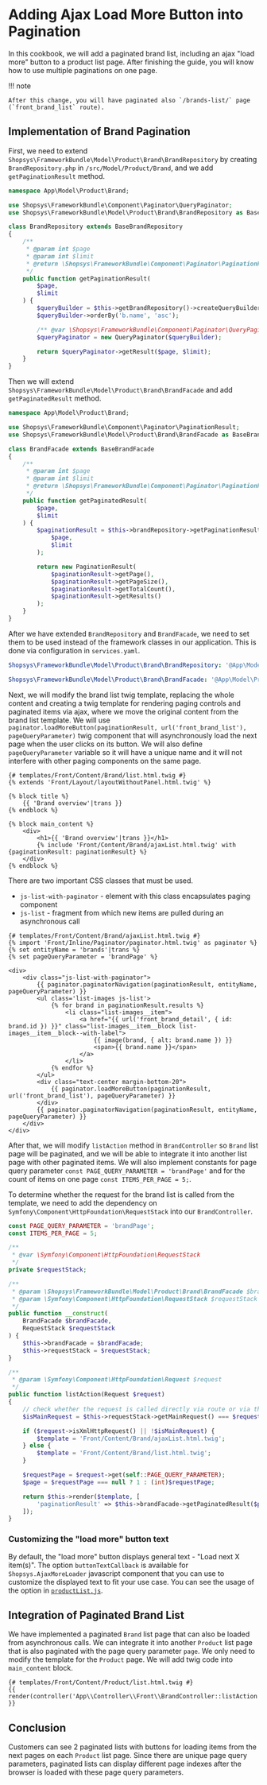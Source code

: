 # Adding Ajax Load More Button into Pagination

In this cookbook, we will add a paginated brand list, including an ajax "load more" button to a product list page.
After finishing the guide, you will know how to use multiple paginations on one page.

!!! note

    After this change, you will have paginated also `/brands-list/` page (`front_brand_list` route).

## Implementation of Brand Pagination

First, we need to extend `Shopsys\FrameworkBundle\Model\Product\Brand\BrandRepository` by creating `BrandRepository.php` in `/src/Model/Product/Brand`, and we add `getPaginationResult` method.

```php
namespace App\Model\Product\Brand;

use Shopsys\FrameworkBundle\Component\Paginator\QueryPaginator;
use Shopsys\FrameworkBundle\Model\Product\Brand\BrandRepository as BaseBrandRepository;

class BrandRepository extends BaseBrandRepository
{
    /**
     * @param int $page
     * @param int $limit
     * @return \Shopsys\FrameworkBundle\Component\Paginator\PaginationResult
     */
    public function getPaginationResult(
        $page,
        $limit
    ) {
        $queryBuilder = $this->getBrandRepository()->createQueryBuilder('b');
        $queryBuilder->orderBy('b.name', 'asc');

        /** @var \Shopsys\FrameworkBundle\Component\Paginator\QueryPaginator $queryPaginator */
        $queryPaginator = new QueryPaginator($queryBuilder);

        return $queryPaginator->getResult($page, $limit);
    }
}
```

Then we will extend `Shopsys\FrameworkBundle\Model\Product\Brand\BrandFacade` and add `getPaginatedResult` method.

```php
namespace App\Model\Product\Brand;

use Shopsys\FrameworkBundle\Component\Paginator\PaginationResult;
use Shopsys\FrameworkBundle\Model\Product\Brand\BrandFacade as BaseBrandFacade;

class BrandFacade extends BaseBrandFacade
{
    /**
     * @param int $page
     * @param int $limit
     * @return \Shopsys\FrameworkBundle\Component\Paginator\PaginationResult
     */
    public function getPaginatedResult(
        $page,
        $limit
    ) {
        $paginationResult = $this->brandRepository->getPaginationResult(
            $page,
            $limit
        );

        return new PaginationResult(
            $paginationResult->getPage(),
            $paginationResult->getPageSize(),
            $paginationResult->getTotalCount(),
            $paginationResult->getResults()
        );
    }
}
```

After we have extended `BrandRepository` and `BrandFacade`, we need to set them to be used instead of the framework classes in our application.
This is done via configuration in `services.yaml`.

```yaml
Shopsys\FrameworkBundle\Model\Product\Brand\BrandRepository: '@App\Model\Product\Brand\BrandRepository'

Shopsys\FrameworkBundle\Model\Product\Brand\BrandFacade: '@App\Model\Product\Brand\BrandFacade'
```

Next, we will modify the brand list twig template, replacing the whole content and creating a twig template for rendering paging controls and paginated items via ajax, where we move the original content from the brand list template.
We will use `paginator.loadMoreButton(paginationResult, url('front_brand_list'), pageQueryParameter)` twig component that will asynchronously load the next page when the user clicks on its button.
We will also define `pageQueryParameter` variable so it will have a unique name and it will not interfere with other paging components on the same page.

```twig
{# templates/Front/Content/Brand/list.html.twig #}
{% extends 'Front/Layout/layoutWithoutPanel.html.twig' %}

{% block title %}
    {{ 'Brand overview'|trans }}
{% endblock %}

{% block main_content %}
    <div>
        <h1>{{ 'Brand overview'|trans }}</h1>
        {% include 'Front/Content/Brand/ajaxList.html.twig' with {paginationResult: paginationResult} %}
    </div>
{% endblock %}
```

There are two important CSS classes that must be used.

-   `js-list-with-paginator` - element with this class encapsulates paging component
-   `js-list` - fragment from which new items are pulled during an asynchronous call

```twig
{# templates/Front/Content/Brand/ajaxList.html.twig #}
{% import 'Front/Inline/Paginator/paginator.html.twig' as paginator %}
{% set entityName = 'brands'|trans %}
{% set pageQueryParameter = 'brandPage' %}

<div>
    <div class="js-list-with-paginator">
        {{ paginator.paginatorNavigation(paginationResult, entityName, pageQueryParameter) }}
        <ul class='list-images js-list'>
            {% for brand in paginationResult.results %}
                <li class="list-images__item">
                    <a href="{{ url('front_brand_detail', { id: brand.id }) }}" class="list-images__item__block list-images__item__block--with-label">
                        {{ image(brand, { alt: brand.name }) }}
                        <span>{{ brand.name }}</span>
                    </a>
                </li>
            {% endfor %}
        </ul>
        <div class="text-center margin-bottom-20">
            {{ paginator.loadMoreButton(paginationResult, url('front_brand_list'), pageQueryParameter) }}
        </div>
        {{ paginator.paginatorNavigation(paginationResult, entityName, pageQueryParameter) }}
    </div>
</div>
```

After that, we will modify `listAction` method in `BrandController` so `Brand` list page will be paginated, and we will be able to integrate it into another list page with other paginated items.
We will also implement constants for page query parameter `const PAGE_QUERY_PARAMETER = 'brandPage'` and for the count of items on one page `const ITEMS_PER_PAGE = 5;`.

To determine whether the request for the brand list is called from the template, we need to add the dependency on `Symfony\Component\HttpFoundation\RequestStack` into our `BrandController`.

```php
const PAGE_QUERY_PARAMETER = 'brandPage';
const ITEMS_PER_PAGE = 5;

/**
 * @var \Symfony\Component\HttpFoundation\RequestStack
 */
private $requestStack;

/**
 * @param \Shopsys\FrameworkBundle\Model\Product\Brand\BrandFacade $brandFacade
 * @param \Symfony\Component\HttpFoundation\RequestStack $requestStack
 */
public function __construct(
    BrandFacade $brandFacade,
    RequestStack $requestStack
) {
    $this->brandFacade = $brandFacade;
    $this->requestStack = $requestStack;
}

/**
 * @param \Symfony\Component\HttpFoundation\Request $request
 */
public function listAction(Request $request)
{
    // check whether the request is called directly via route or via the Twig template
    $isMainRequest = $this->requestStack->getMainRequest() === $request;

    if ($request->isXmlHttpRequest() || !$isMainRequest) {
        $template = 'Front/Content/Brand/ajaxList.html.twig';
    } else {
        $template = 'Front/Content/Brand/list.html.twig';
    }

    $requestPage = $request->get(self::PAGE_QUERY_PARAMETER);
    $page = $requestPage === null ? 1 : (int)$requestPage;

    return $this->render($template, [
        'paginationResult' => $this->brandFacade->getPaginatedResult($page, self::ITEMS_PER_PAGE),
    ]);
}
```

### Customizing the "load more" button text

By default, the "load more" button displays general text - "Load next X item(s)".
The option `buttonTextCallback` is available for `Shopsys.AjaxMoreLoader` javascript component that you can use to customize the displayed text to fit your use case.
You can see the usage of the option in [`productList.js`](https://github.com/shopsys/shopsys/blob/master/project-base/assets/js/frontend/product/productList.js).

## Integration of Paginated Brand List

We have implemented a paginated `Brand` list page that can also be loaded from asynchronous calls.
We can integrate it into another `Product` list page that is also paginated with the page query parameter `page`.
We only need to modify the template for the `Product` page.
We will add twig code into `main_content` block.

```twig
{# templates/Front/Content/Product/list.html.twig #}
{{ render(controller('App\\Controller\\Front\\BrandController::listAction')) }}
```

## Conclusion

Customers can see 2 paginated lists with buttons for loading items from the next pages on each `Product` list page.
Since there are unique page query parameters, paginated lists can display different page indexes after the browser is loaded with these page query parameters.
